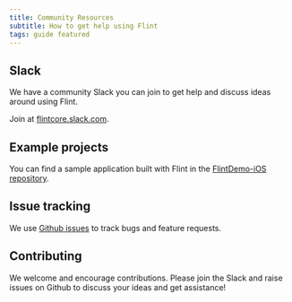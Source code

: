 ```yaml
---
title: Community Resources
subtitle: How to get help using Flint
tags: guide featured
---
```


## Slack

We have a community Slack you can join to get help and discuss ideas around using Flint.

Join at [flintcore.slack.com](https://join.slack.com/t/flintcore/shared_invite/enQtMzUwOTU4NTU0OTYwLWMxYTNiOTNjNmVkOTM3ZDgwNzZiNzJiNmE2NWUyMzUzMjg3ZTg4YjNmMjdhYmZkYTlmYmI2ZDQ5NjU0ZmQ3ZjU).

## Example projects

You can find a sample application built with Flint in the [FlintDemo-iOS repository](https://github.com/MontanaFlossCo/FlintDemo-iOS).

## Issue tracking

We use [Github issues](https://github.co/MontanaFlossCo/Flint/issues) to track bugs and feature requests.

## Contributing

We welcome and encourage contributions. Please join the Slack and raise issues on Github to discuss your ideas and get assistance!
